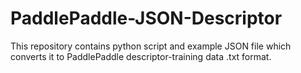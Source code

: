 # PaddlePaddle-JSON-Descriptor
This repository contains python script and example JSON file which converts it to PaddlePaddle descriptor-training data .txt format.
